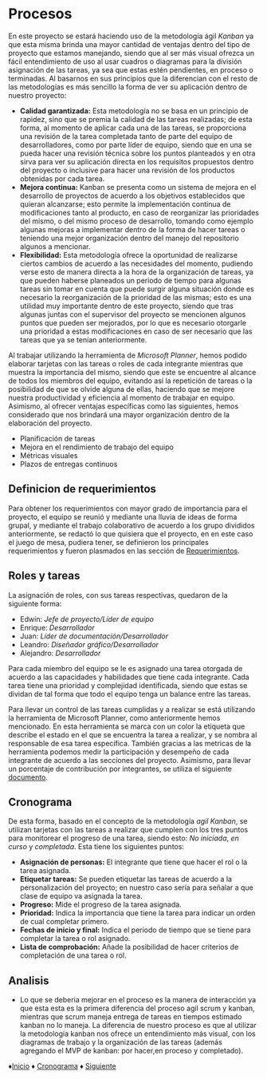 # Procesos
En este proyecto se estará haciendo uso de la metodología ágil *Kanban* ya que esta misma brinda una mayor cantidad de ventajas dentro del tipo de proyecto que estamos manejando, siendo que al ser más visual ofrezca un fácil entendimiento de uso al usar cuadros o diagramas para la división asignación de las tareas, ya sea que estas estén pendientes, en proceso o terminadas. Al basarnos en sus principios que la diferencian con el resto de las metodologías es más sencillo la forma de ver su aplicación dentro de nuestro proyecto:
- **Calidad garantizada:** Esta metodología no se basa en un principio de rapidez, sino que se premia la calidad de las tareas realizadas; de esta forma, al momento de aplicar cada una de las tareas, se proporciona una revisión de la tarea completada tanto de parte del equipo de desarrolladores, como por parte líder de equipo, siendo que en una se pueda hacer una revisión técnica sobre los puntos planteados y en otra sirva para ver su aplicación directa en los requisitos propuestos dentro del proyecto o inclusive para hacer una revisión de los productos obtenidas por cada tarea.
- **Mejora continua:** Kanban se presenta como un sistema de mejora en el desarrollo de proyectos de acuerdo a los objetivos establecidos que quieran alcanzarse; esto permite la implementación continua de modificaciones tanto al producto, en caso de reorganizar las prioridades del mismo, o del mismo proceso de desarrollo, tomando como ejemplo algunas mejoras a implementar dentro de la forma de hacer tareas o teniendo una mejor organización dentro del manejo del repositorio algunos a mencionar.
- **Flexibilidad:** Esta metodología ofrece la oportunidad de realizarse ciertos cambios de acuerdo a las necesidades del momento, pudiendo verse esto de manera directa a la hora de la organización de tareas, ya que pueden haberse planeados un periodo de tiempo para algunas tareas sin tomar en cuenta que puede surgir alguna situación donde es necesario la reorganización de la prioridad de las mismas; esto es una utilidad muy importante dentro de este proyecto, siendo que tras algunas juntas con el supervisor del proyecto se mencionen algunos puntos que pueden ser mejorados, por lo que es necesario otorgarle una prioridad a estas modificaciones en caso de ser necesario que las tareas que ya se tenían anteriormente.

Al trabajar utilizando la herramienta de *Microsoft Planner*, hemos podido elaborar tarjetas con las tareas o roles de cada integrante mientras que muestra la importancia del mismo, siendo que este se encuentre al alcance de todos los miembros del equipo, evitando así la repetición de tareas o la posibilidad de que se olvide alguna de ellas, haciendo que se mejore nuestra productividad y eficiencia al momento de trabajar en equipo.
Asimismo, al ofrecer ventajas específicas como las siguientes, hemos considerado que nos brindará una mayor organización dentro de la elaboración del proyecto.
* Planificación de tareas
* Mejora en el rendimiento de trabajo del equipo
* Métricas visuales
* Plazos de entregas continuos

## Definicion de requerimientos 
Para obtener los requerimientos con mayor grado de importancia para el proyecto, el equipo se reunió y mediante una lluvia de ideas de forma grupal, y mediante el trabajo colaborativo de acuerdo a los grupo divididos anteriormente,  se redactó lo que quisiera que el proyecto, en en este caso el juego de mesa, pudiera tener, se definieron los principales requerimientos y fueron plasmados en las sección de [Requerimientos](https://github.com/Edwin-Lines/Proyecto-And-Then...-/blob/main/Documentaci%C3%B3n/3.%20Requerimientos.md "Requerimientos").

## Roles y tareas
La asignación de roles, con sus tareas respectivas, quedaron de la siguiente forma:
* Edwin: *Jefe de proyecto/Líder de equipo*
* Enrique: *Desarrollador*
* Juan: *Líder de documentación/Desarrollador*
* Leandro: *Diseñador gráfico/Desarrollador*
* Alejandro: *Desarrollador*

Para cada miembro del equipo se le es asignado una tarea otorgada de acuerdo a las capacidades y habilidades que tiene cada integrante. Cada tarea tiene una prioridad y complejidad identificada, siendo que estas se dividan de tal forma que todo el equipo tenga un balance entre las tareas.

Para llevar un control de las tareas cumplidas y a realizar se está utilizando la herramienta de Microsoft Planner, como anteriormente hemos mencionado. En esta herramienta se marca con un color la etiqueta que describe el estado en el que se encuentra la tarea a realizar, y se nombra al responsable de esa tarea específica. También gracias a las metricas de la herramienta podemos medir la participación y desempeño de cada integrante de acuerdo a las secciones del proyecto. Asimismo, para llevar un porcentaje de contribución por integrantes, se utiliza el siguiente [documento](https://github.com/Edwin-Lines/Proyecto-And-Then...-/blob/main/Recursos/Criterios%20de%20Evaluaci%C3%B3n%20a%20los%20integrantes%20del%20proyecto.xlsx).

## Cronograma
De esta forma, basado en el concepto de la metodología *agil Kanban*, se utilizan tarjetas con las tareas a realizar que cumplen con los tres puntos para monitorear el progreso de una tarea, siendo esto: *No iniciada*, *en curso* y *completada*.
Esta tiene los siguientes puntos:
* **Asignación de personas:** El integrante que tiene que hacer el rol o la tarea asignada.
* **Etiquetar tareas:** Se pueden etiquetar las tareas de acuerdo a la personalización del proyecto; en nuestro caso sería para señalar a que clase de equipo va asignada la tarea.
* **Progreso:** Mide el progreso de la tarea asignada.
* **Prioridad:** Indica la importancia que tiene la tarea para indicar un orden de cual completar primero.
* **Fechas de inicio y final:** Indica el periodo de tiempo que se tiene para completar la tarea o rol asignado.
* **Lista de comprobación:** Añade la posibilidad de hacer criterios de completación de una tarea o rol.

## Analisis
* Lo que se deberia mejorar en el proceso es la manera de interacción ya que esta esta es la primera diferencia del proceso agil scrum y kanban, mientras que scrum maneja entrega de tareas en tiempos estimado kanban no lo maneja. La diferencia de nuestro proceso es que al utilizar la metodologia kanban nos ofrece un entendimiento más visual, con los diagramas de trabajo y la organización de las tareas (además agregando el MVP de kanban: por hacer,en proceso y completado).


♦[Inicio](https://github.com/Edwin-Lines/Proyecto-And-Then...- "Inicio") ♦ [Cronograma](https://github.com/Edwin-Lines/Proyecto-And-Then...-/blob/main/Documentaci%C3%B3n/2.%20Cronograma.md "Cronograma") ♦ [Siguiente](https://github.com/Edwin-Lines/Proyecto-And-Then...-/blob/main/Documentaci%C3%B3n/6.%20Prototipos%20del%20proyecto%20y%20recursos.md "Recursos")

